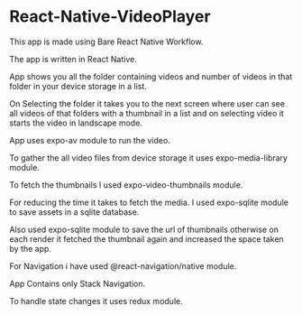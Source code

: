 # React-Native-VideoPlayer
This app is made using Bare React Native Workflow.

The app is written in React Native.

App shows you all the folder containing videos and number of videos in that folder in your device storage in a list.

On Selecting the folder it takes you to the next screen where user can see all videos of that folders with a thumbnail in a list and on selecting 
video it starts the video in landscape mode.

App uses expo-av module to run the video.

To gather the all video files from device storage it uses expo-media-library module.

To fetch the thumbnails I used expo-video-thumbnails module.

For reducing the time it takes to fetch the media. I used expo-sqlite module to save assets in a sqlite database.

Also used expo-sqlite module to save the url of thumbnails otherwise on each render it fetched the thumbnail again and increased the space taken by the app.

For Navigation i have used @react-navigation/native module.

App Contains only Stack Navigation.

To handle state changes it uses redux module.
